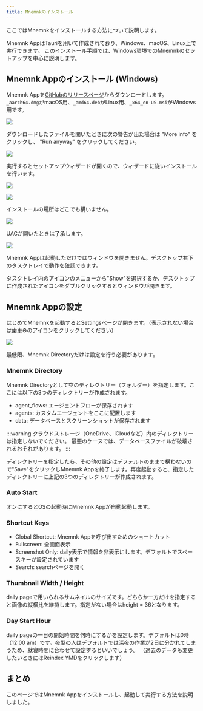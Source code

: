 ```yaml
---
title: Mnemnkのインストール
---
```

ここではMnemnkをインストールする方法について説明します。

Mnemnk AppはTauriを用いて作成されており、Windows、macOS、Linux上で実行できます。
このインストール手順では、Windows環境でのMnemnkのセットアップを中心に説明します。

## Mnemnk Appのインストール (Windows)

Mnemnk Appを[GitHubのリリースページ](https://github.com/mnemnk/mnemnk-app/releases)からダウンロードします。`_aarch64.dmg`がmacOS用、`_amd64.deb`がLinux用、`_x64_en-US.msi`がWindows用です。

![](/images/guide/installation/mnemnk-release-page.png)

ダウンロードしたファイルを開いたときに次の警告が出た場合は "More info" をクリックし、 "Run anyway" をクリックしてください。

![](/images/guide/installation/windows-protect.png)

実行するとセットアップウィザードが開くので、ウィザードに従いインストールを行います。

![](/images/guide/installation/mnemnk-setup-wizard1.png)

![](/images/guide/installation/mnemnk-setup-wizard2.png)

インストールの場所はどこでも構いません。

![](/images/guide/installation/mnemnk-setup-wizard3.png)

UACが開いたときは了承します。

![](/images/guide/installation/mnemnk-setup-wizard4.png)

Mnemnk Appは起動しただけではウィンドウを開きません。デスクトップ右下のタスクトレイで動作を確認できます。

タスクトレイ内のアイコンのメニューから"Show"を選択するか、デスクトップに作成されたアイコンをダブルクリックするとウィンドウが開きます。

## Mnemnk Appの設定

はじめてMnemnkを起動するとSettingsページが開きます。（表示されない場合は歯車⚙のアイコンをクリックしてください）

![](/images/guide/installation/settings.png)

最低限、Mnemnk Directoryだけは設定を行う必要があります。

### Mnemnk Directory

Mnemnk Directoryとして空のディレクトリー（フォルダー）を指定します。ここには以下の3つのディレクトリーが作成されます。

- agent_flows: エージェントフローが保存されます
- agents: カスタムエージェントをここに配置します
- data: データベースとスクリーンショットが保存されます

:::warning
クラウドストレージ（OneDrive、iCloudなど）内のディレクトリーは指定しないでください。
最悪のケースでは、データベースファイルが破壊されるおそれがあります。
:::

ディレクトリーを指定したら、その他の設定はデフォルトのままで構わないので"Save"をクリックしMnemnk Appを終了します。再度起動すると、指定したディレクトリーに上記の3つのディレクトリーが作成されます。

<Expansion title="その他の設定 (Optional)" showIcon={false}>

### Auto Start

オンにするとOSの起動時にMnemnk Appが自動起動します。

### Shortcut Keys

- Global Shortcut: Mnemnk Appを呼び出すためのショートカット
- Fullscreen: 全画面表示
- Screenshot Only: daily表示で情報を非表示にします。デフォルトでスペースキーが設定されています
- Search: searchページを開く

### Thumbnail Width / Height

daily pageで用いられるサムネイルのサイズです。どちらか一方だけを指定すると画像の縦横比を維持します。指定がない場合はheight = 36となります。

### Day Start Hour

daily pageの一日の開始時間を何時にするかを設定します。デフォルトは0時（12:00 am）です。夜型の人はデフォルトでは深夜の作業が2日に分かれてしまうため、就寝時間に合わせて設定するといいでしょう。
（過去のデータも変更したいときにはReindex YMDをクリックします）

</Expansion>

## まとめ

このページではMnemnk Appをインストールし、起動して実行する方法を説明しました。

